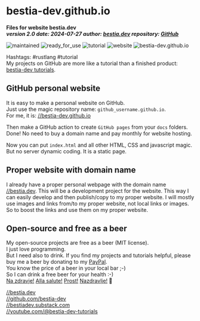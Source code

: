 [//]: # (auto_md_to_doc_comments segment start A)

# bestia-dev.github.io

**Files for website bestia.dev**  
***version 2.0 date: 2024-07-27  author: [bestia.dev](https://bestia.dev) repository: [GitHub](https://github.com/bestia-dev/bestia-dev.github.io)***  

 ![maintained](https://img.shields.io/badge/maintained-green)
 ![ready_for_use](https://img.shields.io/badge/ready_for_use-green)
 ![tutorial](https://img.shields.io/badge/tutorial-yellow)
 ![website](https://img.shields.io/badge/website-yellow)
 ![bestia-dev.github.io](https://bestia.dev/webpage_hit_counter/get_svg_image/1058713884.svg)

Hashtags: #rustlang #tutorial  
My projects on GitHub are more like a tutorial than a finished product: [bestia-dev tutorials](https://github.com/bestia-dev/tutorials_rust_wasm).

## GitHub personal website

It is easy to make a personal website on GitHub.  
Just use the magic repository name: `github_username.github.io`.  
For me, it is: [//bestia-dev.github.io](https://bestia-dev.github.io)

Then make a GitHub action to create `GitHub pages` from your `docs` folders.  
Done! No need to buy a domain name and pay monthly for website hosting.

Now you can put `index.html` and all other HTML, CSS and javascript magic.  
But no server dynamic coding. It is a static page.

## Proper website with domain name

I already have a proper personal webpage with the domain name [//bestia.dev](https://bestia.dev). This will be a development project for the website. This way I can easily develop and then publish/copy to my proper website.
I will mostly use images and links from/to my proper website, not local links or images. So to boost the links and use them on my proper website.  

## Open-source and free as a beer

My open-source projects are free as a beer (MIT license).  
I just love programming.  
But I need also to drink. If you find my projects and tutorials helpful, please buy me a beer by donating to my [PayPal](https://paypal.me/LucianoBestia).  
You know the price of a beer in your local bar ;-)  
So I can drink a free beer for your health :-)  
[Na zdravje!](https://translate.google.com/?hl=en&sl=sl&tl=en&text=Na%20zdravje&op=translate) [Alla salute!](https://dictionary.cambridge.org/dictionary/italian-english/alla-salute) [Prost!](https://dictionary.cambridge.org/dictionary/german-english/prost) [Nazdravlje!](https://matadornetwork.com/nights/how-to-say-cheers-in-50-languages/) 🍻

[//bestia.dev](https://bestia.dev)  
[//github.com/bestia-dev](https://github.com/bestia-dev)  
[//bestiadev.substack.com](https://bestiadev.substack.com)  
[//youtube.com/@bestia-dev-tutorials](https://youtube.com/@bestia-dev-tutorials)  

[//]: # (auto_md_to_doc_comments segment end A)
